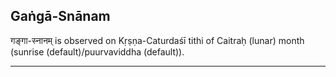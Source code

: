 ## Gaṅgā-Snānam
गङ्गा-स्नानम् is observed on Kṛṣṇa-Caturdaśī tithi of Caitraḥ (lunar) month (sunrise (default)/puurvaviddha (default)).



---
